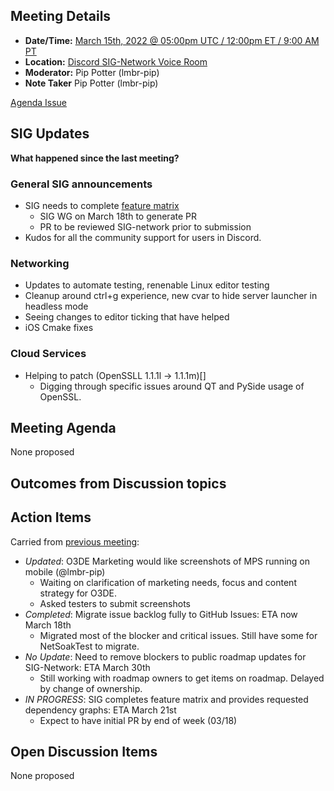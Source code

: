 ## Meeting Details

- **Date/Time:** [March 15th, 2022 @ 05:00pm UTC / 12:00pm ET / 9:00 AM PT](https://lists.o3de.org/g/o3de-calendar/viewevent?repeatid=39350&eventid=1264398&calstart=2022-03-15)
- **Location:** [Discord SIG-Network Voice Room](https://discord.gg/62nq7HP5mP)
- **Moderator:** Pip Potter (lmbr-pip)
- **Note Taker** Pip Potter (lmbr-pip)

[Agenda Issue](https://github.com/o3de/sig-network/issues/)

## SIG Updates

**What happened since the last meeting?**

### General SIG announcements
* SIG needs to complete [feature matrix](https://github.com/o3de/community/tree/main/features)
     * SIG WG on March 18th to generate PR
     * PR to be reviewed SIG-network prior to submission
* Kudos for all the community support for users in Discord.

### Networking
* Updates to automate testing, renenable Linux editor testing
* Cleanup around ctrl+g experience, new cvar to hide server launcher in headless mode
* Seeing changes to editor ticking that have helped
* iOS Cmake fixes

### Cloud Services
* Helping to patch (OpenSSLL 1.1.1l -> 1.1.1m)[]
    * Digging through specific issues around QT and PySide usage of OpenSSL.
 
## Meeting Agenda
None proposed

## Outcomes from Discussion topics

## Action Items
Carried from [previous meeting](https://github.com/o3de/sig-network/blob/main/meetings/notes/sig-meeting-20220301.md):
* _Updated_: O3DE Marketing would like screenshots of MPS running on mobile (@lmbr-pip)
     * Waiting on clarification of marketing needs, focus and content strategy for O3DE. 
     * Asked testers to submit screenshots
* _Completed_: Migrate issue backlog fully to GitHub Issues: ETA now March 18th
     * Migrated most of the blocker and critical issues. Still have some for NetSoakTest to migrate.
* _No Update_: Need to remove blockers to public roadmap updates for SIG-Network: ETA March 30th
     * Still working with roadmap owners to get items on roadmap. Delayed by change of ownership.
* _IN PROGRESS_: SIG completes feature matrix and provides requested dependency graphs: ETA March 21st
	*  Expect to have initial PR by end of week (03/18)

## Open Discussion Items
None proposed
